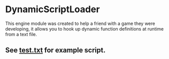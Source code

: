 # DynamicScriptLoader
This engine module was created to help a friend with a game they were developing, it allows you to hook up dynamic function definitions at runtime from a text file.  
## See [test.txt](https://github.com/Lumbridge/DynamicScriptLoader/blob/master/test.txt) for example script.
